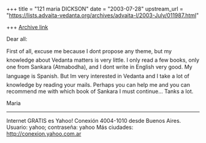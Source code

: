 +++
title = "121 maria DICKSON"
date = "2003-07-28"
upstream_url = "https://lists.advaita-vedanta.org/archives/advaita-l/2003-July/011987.html"

+++
[Archive link](https://lists.advaita-vedanta.org/archives/advaita-l/2003-July/011987.html)

Dear all:

First of all, excuse me because I dont propose any
theme, but my knowledge about Vedanta matters is very
little. I only read a few books, only one from Sankara
(Atmabodha), and I dont write in English very good.
My language is Spanish. But Im very interested in
Vedanta and I take a lot of knowledge by reading your
mails. Perhaps you can help me and you can recommend
me with which book of Sankara I must continue...
Tanks a lot.

Maria

------------
Internet GRATIS es Yahoo! Conexión
4004-1010 desde Buenos Aires. Usuario: yahoo; contraseña: yahoo
Más ciudades: http://conexion.yahoo.com.ar

